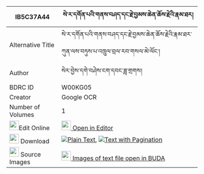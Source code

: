 |IB5C37A44|སེ་ར་དགོན་པའི་གནས་བཤད་དང་རྗེ་བྱམས་ཆེན་ཆོས་རྗེའི་རྣམ་ཐར། 
| --- | --- 
|Alternative Title |སེ་ར་དགོན་པའི་གནས་བཤད་དང་རྗེ་བྱམས་ཆེན་ཆོས་རྗེའི་རྣམ་ཐར་ཀུན་ལས་བཏུས་པ་འཁྲུལ་བྲལ་རབ་གསལ་མེ་ལོང་།
|Author| སེར་བྱེས་དགེ་བཤེས་ངག་དབང་ཟླ་གྲགས།
|BDRC ID | W00KG05
|Creator | Google OCR
|Number of Volumes| 1
|<img width="25" src="https://img.icons8.com/color/25/000000/edit-property.png">Edit Online| [<img width="25" src="https://avatars.githubusercontent.com/u/45091458?s=200&v=4"> Open in Editor](http://editor.openpecha.org/IB5C37A44)
|<img width="25" src="https://img.icons8.com/fluent/48/000000/download-2.png"/>  Download | [![](https://img.icons8.com/color/20/000000/txt.png)Plain Text](https://github.com/Openpecha/IB5C37A44/releases/download/v1/sera_gonpa_i_neshe_dang_je_jam_plain_IB5C37A44.zip), [![](https://img.icons8.com/color/20/000000/txt.png)Text with Pagination](https://github.com/Openpecha/IB5C37A44/releases/download/v1/sera_gonpa_i_neshe_dang_je_jam_pages_IB5C37A44.zip)
|<img width="25" src="https://img.icons8.com/plasticine/100/000000/pictures-folder.png"/>  Source Images | [<img width="25" src="https://library.bdrc.io/icons/BUDA-small.svg"> Images of text file open in BUDA](https://library.bdrc.io/show/bdr:W00KG05)